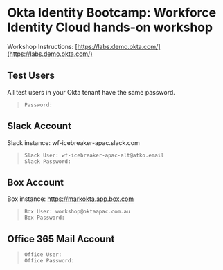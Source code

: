 ﻿
# Okta Identity Bootcamp: Workforce Identity Cloud hands-on workshop

Workshop Instructions: [https://labs.demo.okta.com/](https://labs.demo.okta.com/)

## Test Users
All test users in your Okta tenant have the same password.
>     Password: 

## Slack Account 
Slack instance: wf-icebreaker-apac.slack.com
>     Slack User: wf-icebreaker-apac-alt@atko.email
>     Slack Password: 

## Box Account
Box instance: https://markokta.app.box.com
>     Box User: workshop@oktaapac.com.au
>     Box Password: 

## Office 365 Mail Account
>     Office User: 
>     Office Password: 


